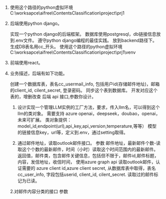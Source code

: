 
1. 使用这个路径的python虚拟环境
    C:\worksapce\aifree\ContentsClassification\project\prj1

2. 后端使用python django。

    实现一个python django的后端框架。
    数据库使用postgresql，db链接信息放到.env文件。
    遵守python django编程的最佳实践。
    放到backend路径下。
    生成DB表名用cc_开头。
    使用这个路径的python虚拟环境
    C:\worksapce\aifree\ContentsClassification\project\prj1\venv

3. 前端使用react。

4. 业务描述，后端有如下功能。
    
    创建一个数据库表，表名cc_usermail_info, 包括用户id(存储邮件地址)，邮箱的client_id, cilent_secret, 登录密码。
    同步这个表到数据库。
    开发对应这个表的，增删改查 后端 api 接口,参数你设计。
    

    
    1. 设计实现一个管理LLM实例的工厂方法，要求，传入llm名，可以得到这个llm的类对象。
        需要支持 azure openai，deepseek，doubao，openai，未来可扩展。
        类对象提供： model_id,endpoint(url),api_key,api_version,temperature,等等）
        模型的链接信息key，url等，定义到.env，通过setting取得。


    1. 通过邮件地址，读取outlook邮件接口。
        参数 邮件地址，最新邮件个数-读取这个个数的最新邮件，时间（小时）读取这个时间范围内的最新邮件。
        返回值，邮件类，包含邮件关键信息，包括但不限于，邮件id,邮件标题，内容，发信地址，收信时间，
    使用azure graph api 读取outlook邮件，认证需要的 azure client id,azure client secret, 从数据库表中取得，表名 cc_user_info, 字段包括userid, client_id, cilent_secret.
    读取过的邮件标记为已读。


    2.对邮件内容分类的接口
        参数  